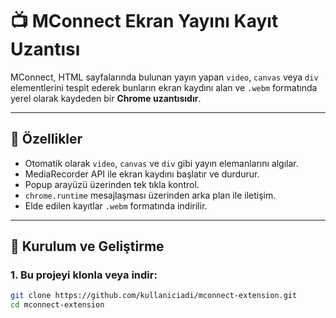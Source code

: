 # 📺 MConnect Ekran Yayını Kayıt Uzantısı

MConnect, HTML sayfalarında bulunan yayın yapan `video`, `canvas` veya `div` elementlerini tespit ederek bunların ekran kaydını alan ve `.webm` formatında yerel olarak kaydeden bir **Chrome uzantısıdır**.

---

## 🚀 Özellikler

- Otomatik olarak `video`, `canvas` ve `div` gibi yayın elemanlarını algılar.
- MediaRecorder API ile ekran kaydını başlatır ve durdurur.
- Popup arayüzü üzerinden tek tıkla kontrol.
- `chrome.runtime` mesajlaşması üzerinden arka plan ile iletişim.
- Elde edilen kayıtlar `.webm` formatında indirilir.

---

## 🧩 Kurulum ve Geliştirme

### 1. Bu projeyi klonla veya indir:

```bash
git clone https://github.com/kullaniciadi/mconnect-extension.git
cd mconnect-extension
